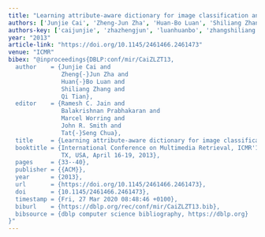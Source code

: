 ```yaml
---
title: "Learning attribute-aware dictionary for image classification and search"
authors: ['Junjie Cai', 'Zheng-Jun Zha', 'Huan-Bo Luan', 'Shiliang Zhang', 'Qi Tian 0001']
authors-key: ['caijunjie', 'zhazhengjun', 'luanhuanbo', 'zhangshiliang', 'tianqi']
year: "2013"
article-link: "https://doi.org/10.1145/2461466.2461473"
venue: "ICMR"
bibex: "@inproceedings{DBLP:conf/mir/CaiZLZT13,
  author    = {Junjie Cai and
               Zheng{-}Jun Zha and
               Huan{-}Bo Luan and
               Shiliang Zhang and
               Qi Tian},
  editor    = {Ramesh C. Jain and
               Balakrishnan Prabhakaran and
               Marcel Worring and
               John R. Smith and
               Tat{-}Seng Chua},
  title     = {Learning attribute-aware dictionary for image classification and search},
  booktitle = {International Conference on Multimedia Retrieval, ICMR'13, Dallas,
               TX, USA, April 16-19, 2013},
  pages     = {33--40},
  publisher = {{ACM}},
  year      = {2013},
  url       = {https://doi.org/10.1145/2461466.2461473},
  doi       = {10.1145/2461466.2461473},
  timestamp = {Fri, 27 Mar 2020 08:48:46 +0100},
  biburl    = {https://dblp.org/rec/conf/mir/CaiZLZT13.bib},
  bibsource = {dblp computer science bibliography, https://dblp.org}
}"
---
```

